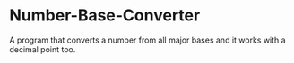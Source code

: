 # Number-Base-Converter
A program that converts a number from all major bases and it works with a decimal point too.

